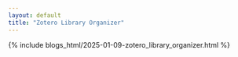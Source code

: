 ```yaml
---
layout: default
title: "Zotero Library Organizer"
---
```


{% include blogs_html/2025-01-09-zotero_library_organizer.html %}

